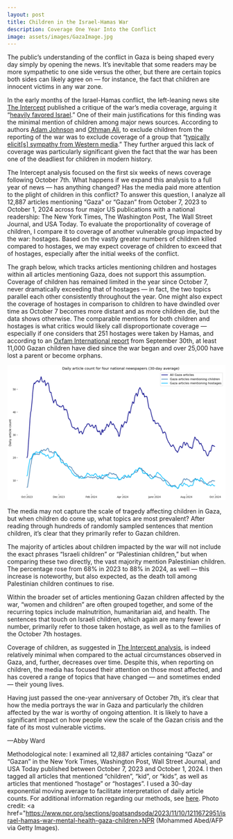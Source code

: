 ```yaml
---
layout: post
title: Children in the Israel-Hamas War
description: Coverage One Year Into the Conflict
image: assets/images/GazaImage.jpg
---
```


The public’s understanding of the conflict in Gaza is being shaped every day simply by opening the news. It’s inevitable that some readers may be more sympathetic to one side versus the other, but there are certain topics both sides can likely agree on — for instance, the fact that children are innocent victims in any war zone.

In the early months of the Israel-Hamas conflict, the left-leaning news site <a href="https://theintercept.com/"><u>The Intercept</u></a> published a critique of the war’s media coverage, arguing it “<a href="https://theintercept.com/2024/01/09/newspapers-israel-palestine-bias-new-york-times/"><u>heavily favored Israel</u></a>.” One of their main justifications for this finding was the minimal mention of children among major news sources. According to authors <a href="https://theintercept.com/staff/adam-johnson/"><u>Adam Johnson</u></a> and <a href="https://theintercept.com/staff/othman-ali/"><u>Othman Ali</u></a>, to exclude children from the reporting of the war was to exclude coverage of a group that “<a href="https://theintercept.com/2024/01/09/newspapers-israel-palestine-bias-new-york-times/"><u>typically elicit[s] sympathy from Western media</u></a>.” They further argued this lack of coverage was particularly significant given the fact that the war has been one of the deadliest for children in modern history.

The Intercept analysis focused on the first six weeks of news coverage following October 7th. What happens if we expand this analysis to a full year of news — has anything changed? Has the media paid more attention to the plight of children in this conflict? To answer this question, I analyze all 12,887 articles mentioning “Gaza” or “Gazan” from October 7, 2023 to October 1, 2024 across four major US publications with a national readership: The New York Times, The Washington Post, The Wall Street Journal, and USA Today. To evaluate the proportionality of coverage of children, I compare it to coverage of another vulnerable group impacted by the war: hostages. Based on the vastly greater numbers of children killed compared to hostages, we may expect coverage of children to exceed that of hostages, especially after the initial weeks of the conflict.

The graph below, which tracks articles mentioning children and hostages within all articles mentioning Gaza, does not support this assumption. Coverage of children has remained limited in the year since October 7, never dramatically exceeding that of hostages — in fact, the two topics parallel each other consistently throughout the year. One might also expect the coverage of hostages in comparison to children to have dwindled over time as October 7 becomes more distant and as more children die, but the data shows otherwise. The comparable mentions for both children and hostages is what critics would likely call disproportionate coverage — especially if one considers that 251 hostages were taken by Hamas, and according to an <a href="https://www.oxfam.org/en/press-releases/more-women-and-children-killed-gaza-israeli-military-any-other-recent-conflict#:~:text=Conservative%20figures%20show%20that%20more,2%2C600%20in%20Iraq%20in%202016."><u>Oxfam International report</u></a> from September 30th, at least 11,000 Gazan children have died since the war began and over 25,000 have lost a parent or become orphans.

<p class="aligncenter">
 <img src="/assets/images/GazaGraph.png" alt="" class="graph-image">
 </p>
 <style>
.aligncenter {
    text-align: center;
}
</style>

The media may not capture the scale of tragedy affecting children in Gaza, but when children do come up, what topics are most prevalent? After reading through hundreds of randomly sampled sentences that mention children, it’s clear that they primarily refer to Gazan children.

The majority of articles about children impacted by the war will not include the exact phrases “Israeli children” or “Palestinian children,” but when comparing these two directly, the vast majority mention Palestinian children. The percentage rose from 68% in 2023 to 88% in 2024, as well — this increase is noteworthy, but also expected, as the death toll among Palestinian children continues to rise.

Within the broader set of articles mentioning Gazan children affected by the war, “women and children” are often grouped together, and some of the recurring topics include malnutrition, humanitarian aid, and health. The sentences that touch on Israeli children, which again are many fewer in number, primarily refer to those taken hostage, as well as to the families of the October 7th hostages.

Coverage of children, as suggested in <a href="https://theintercept.com/2024/01/09/newspapers-israel-palestine-bias-new-york-times/"><u>The Intercept analysis</u></a>, is indeed relatively minimal when compared to the actual circumstances observed in Gaza, and, further, decreases over time. Despite this, when reporting on children, the media has focused their attention on those most affected, and has covered a range of topics that have changed — and sometimes ended — their young lives.

Having just passed the one-year anniversary of October 7th, it’s clear that how the media portrays the war in Gaza and particularly the children affected by the war is worthy of ongoing attention. It is likely to have a significant impact on how people view the scale of the Gazan crisis and the fate of its most vulnerable victims.

—Abby Ward

Methodological note: I examined all 12,887  articles containing “Gaza” or “Gazan” in the New York Times, Washington Post, Wall Street Journal, and USA Today published between October 7, 2023 and October 1, 2024. I then tagged all articles that mentioned “children”, “kid”, or “kids”, as well as articles that mentioned “hostage” or “hostages”. I used a 30-day exponential moving average to facilitate interpretation of daily article counts. For additional information regarding our methods, see <a href="https://www.mediaandminorities.org/methods/"><u>here</u></a>. Photo credit: <a href="https://www.npr.org/sections/goatsandsoda/2023/11/10/1211672951/israel-hamas-war-mental-health-gaza-children><u>NPR</u></a> (Mohammed Abed/AFP via Getty Images).
